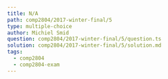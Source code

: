 ```yaml
---
title: N/A
path: comp2804/2017-winter-final/5
type: multiple-choice
author: Michiel Smid
question: comp2804/2017-winter-final/5/question.ts
solution: comp2804/2017-winter-final/5/solution.md
tags:
  - comp2804
  - comp2804-exam
---
```

